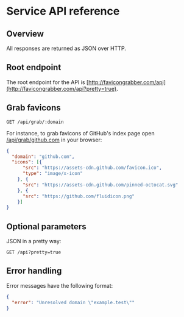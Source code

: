 # Service API reference

## Overview

All responses are returned as JSON over HTTP.

## Root endpoint

The root endpoint for the API is [http://favicongrabber.com/api](http://favicongrabber.com/api?pretty=true).

## Grab favicons

```http
GET /api/grab/:domain
```

For instance, to grab favicons of GitHub's index page open [/api/grab/github.com](http://favicongrabber.com/api/grab/github.com?pretty=true) in your browser:

```json
{
  "domain": "github.com",
  "icons": [{
      "src": "https://assets-cdn.github.com/favicon.ico",
      "type": "image/x-icon"
    }, {
      "src": "https://assets-cdn.github.com/pinned-octocat.svg"
    }, {
      "src": "https://github.com/fluidicon.png"
    }]
}
```

## Optional parameters

JSON in a pretty way:

```http
GET /api?pretty=true
```

## Error handling

Error messages have the following format:

```json
{
  "error": "Unresolved domain \"example.test\""
}
```
